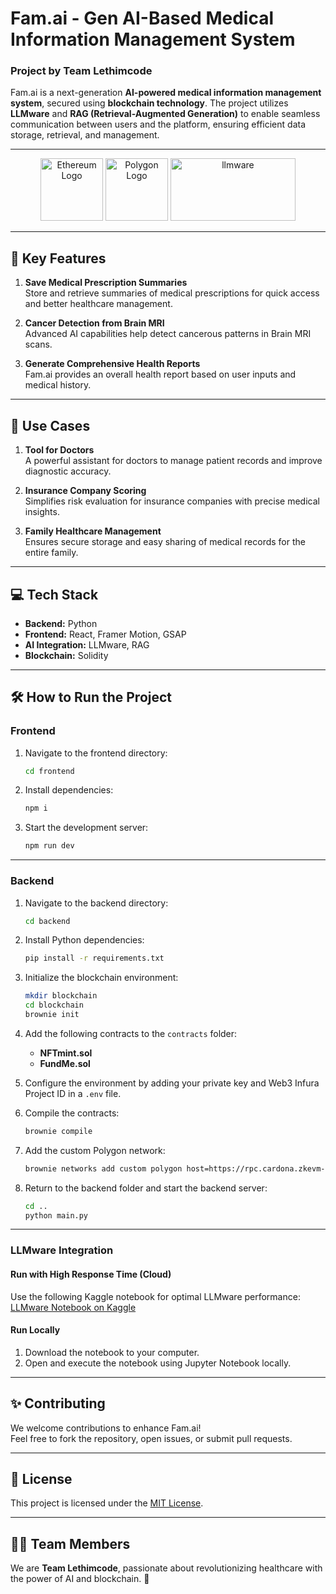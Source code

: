
# Fam.ai - Gen AI-Based Medical Information Management System

### Project by **Team Lethimcode**

Fam.ai is a next-generation **AI-powered medical information management system**, secured using **blockchain technology**. The project utilizes **LLMware** and **RAG (Retrieval-Augmented Generation)** to enable seamless communication between users and the platform, ensuring efficient data storage, retrieval, and management.

---

<div align="center">
  <img src="https://cryptologos.cc/logos/ethereum-eth-logo.png" alt="Ethereum Logo" width="100" height="100"/>
  <img src="https://cryptologos.cc/logos/polygon-matic-logo.png" alt="Polygon Logo" width="100" height="100"/>
  <img src="https://cdn.nwe.io/files/x/a7/7e/6427076892cbd1e8f289553666aa.jpg" alt="llmware" width="200" height="100"/>
</div>

---

## 🚀 **Key Features**

1. **Save Medical Prescription Summaries**  
   Store and retrieve summaries of medical prescriptions for quick access and better healthcare management.  

2. **Cancer Detection from Brain MRI**  
   Advanced AI capabilities help detect cancerous patterns in Brain MRI scans.  

3. **Generate Comprehensive Health Reports**  
   Fam.ai provides an overall health report based on user inputs and medical history.

---

## 🌟 **Use Cases**

1. **Tool for Doctors**  
   A powerful assistant for doctors to manage patient records and improve diagnostic accuracy.  

2. **Insurance Company Scoring**  
   Simplifies risk evaluation for insurance companies with precise medical insights.  

3. **Family Healthcare Management**  
   Ensures secure storage and easy sharing of medical records for the entire family.

---

## 💻 **Tech Stack**

- **Backend:** Python  
- **Frontend:** React, Framer Motion, GSAP  
- **AI Integration:** LLMware, RAG  
- **Blockchain:** Solidity  

---

## 🛠️ **How to Run the Project**

### **Frontend**

1. Navigate to the frontend directory:  
   ```bash
   cd frontend
   ```
2. Install dependencies:  
   ```bash
   npm i
   ```
3. Start the development server:  
   ```bash
   npm run dev
   ```

---

### **Backend**

1. Navigate to the backend directory:  
   ```bash
   cd backend
   ```
2. Install Python dependencies:  
   ```bash
   pip install -r requirements.txt
   ```
3. Initialize the blockchain environment:  
   ```bash
   mkdir blockchain
   cd blockchain
   brownie init
   ```
4. Add the following contracts to the `contracts` folder:
   - **NFTmint.sol**  
   - **FundMe.sol**  
5. Configure the environment by adding your private key and Web3 Infura Project ID in a `.env` file.  

6. Compile the contracts:  
   ```bash
   brownie compile
   ```
7. Add the custom Polygon network:  
   ```bash
   brownie networks add custom polygon host=https://rpc.cardona.zkevm-rpc.com chainid=2442
   ```
8. Return to the backend folder and start the backend server:  
   ```bash
   cd ..
   python main.py
   ```

---

### **LLMware Integration**

#### **Run with High Response Time (Cloud)**  
Use the following Kaggle notebook for optimal LLMware performance:  
[LLMware Notebook on Kaggle](https://www.kaggle.com/code/idhanush/notebook46fcbc644e)

#### **Run Locally**  
1. Download the notebook to your computer.  
2. Open and execute the notebook using Jupyter Notebook locally.

---

## ✨ **Contributing**

We welcome contributions to enhance Fam.ai!  
Feel free to fork the repository, open issues, or submit pull requests.

---

## 📄 **License**

This project is licensed under the [MIT License](LICENSE).

---

## 🧑‍💻 **Team Members**

We are **Team Lethimcode**, passionate about revolutionizing healthcare with the power of AI and blockchain. 🚀
